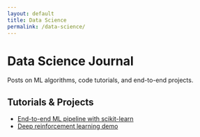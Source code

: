 ```yaml
---
layout: default
title: Data Science
permalink: /data-science/
---
```


# Data Science Journal

Posts on ML algorithms, code tutorials, and end-to-end projects.

## Tutorials & Projects
- [End-to-end ML pipeline with scikit-learn](/data-science/ml-pipeline/)
- [Deep reinforcement learning demo](/data-science/rl-demo/)
